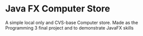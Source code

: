 # Java FX Computer Store
A simple local only and CVS-base Computer store. Made as the Programming 3 final project and to demonstrate JavaFX skills
